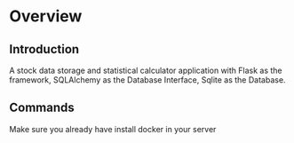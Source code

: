 # Overview

## Introduction

A stock data storage and statistical calculator application with Flask as the framework, SQLAlchemy as the Database Interface, Sqlite as the Database.



## Commands

Make sure you already have install docker in your server
